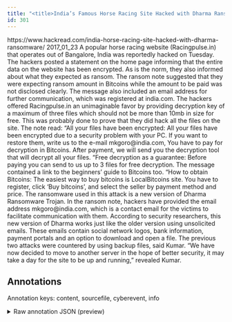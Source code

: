 ```yaml
---
title: "<title>India’s Famous Horse Racing Site Hacked with Dharma Ransomware</title>"
id: 301
---
```


<title>India’s Famous Horse Racing Site Hacked with Dharma Ransomware</title>
<source> https://www.hackread.com/india-horse-racing-site-hacked-with-dharma-ransomware/ </source>
<date> 2017_01_23 </date>
<text>
A popular horse racing website (Racingpulse.in) that operates out of Bangalore, India was reportedly hacked on Tuesday. The hackers posted a statement on the home page informing that the entire data on the website has been encrypted.
As is the norm, they also informed about what they expected as ransom.
The ransom note suggested that they were expecting ransom amount in Bitcoins while the amount to be paid was not disclosed clearly.
The message also included an email address for further communication, which was registered at india.com.
The hackers offered Racingpulse.in an unimaginable favor by providing decryption key of a maximum of three files which should not be more than 10mb in size for free.
This was probably done to prove that they did hack all the files on the site.
The note read:
“All your files have been encrypted: All your files have been encrypted due to a security problem with your PC.
If you want to restore them, write us to the e-mail mkgoro@india.com, You have to pay for decryption in Bitcoins.
After payment, we will send you the decryption tool that will decrypt all your files.
“Free decryption as a guarantee: Before paying you can send to us up to 3 files for free decryption.
The message contained a link to the beginners’ guide to Bitcoins too.
“How to obtain Bitcoins: The easiest way to buy bitcoins is LocalBitcoins site.
You have to register, click ‘Buy bitcoins’, and select the seller by payment method and price.
The ransomware used in this attack is a new version of Dharma Ransomware Trojan.
In the ransom note, hackers have provided the email address mkgoro@india.com, which is a contact email for the victims to facilitate communication with them.
According to security researchers, this new version of Dharma works just like the older version using unsolicited emails.
These emails contain social network logos, bank information, payment portals and an option to download and open a file.
The previous two attacks were countered by using backup files, said Kumar.
“We have now decided to move to another server in the hope of better security, it may take a day for the site to be up and running,” revealed Kumar.
</text>



## Annotations

Annotation keys: content, sourcefile, cyberevent, info

<details>
<summary>Raw annotation JSON (preview)</summary>

```json
{
  "content": "A popular horse racing website (Racingpulse.in) that operates out of Bangalore, India was reportedly hacked on Tuesday. The hackers posted a statement on the home page informing that the entire data on the website has been encrypted. As is the norm, they also informed about what they expected as ransom. The ransom note suggested that they were expecting ransom amount in Bitcoins while the amount to be paid was not disclosed clearly. The message also included an email address for further communication, which was registered at india.com. The hackers offered Racingpulse.in an unimaginable favor by providing decryption key of a maximum of three files which should not be more than 10mb in size for free. This was probably done to prove that they did hack all the files on the site. The note read: \u201cAll your files have been encrypted: All your files have been encrypted due to a security problem with your PC. If you want to restore them, write us to the e-mail mkgoro@india.com, You have to pay for decryption in Bitcoins. After payment, we will send you the decryption tool that will decrypt all your files. \u201cFree decryption as a guarantee: Before paying you can send to us up to 3 files for free decryption. The message contained a link to the beginners\u2019 guide to Bitcoins too. \u201cHow to obtain Bitcoins: The easiest way to buy bitcoins is LocalBitcoins site. You have to register, click \u2018Buy bitcoins\u2019, and select the seller by payment method and price. The ransomware used in this attack is a new version of Dharma Ransomware Trojan. In the ransom note, hackers have provided the email address mkgoro@india.com, which is a contact email for the victims to facilitate communication with them. According to security researchers, this new version of Dharma works just like the older version using unsolicited emails. These emails contain social network logos, bank information, payment portals and an option to download and open a file. The previous two attacks were countered by using backup files, said Kumar. \u201cWe have now decided to move to another server in the hope of better security, it may take a day for the site to be up and running,\u201d revealed Kumar.",
  "sourcefile": "301.txt",
  "cyberevent": {
    "hopper": [
      {
        "index": 0,
        "relation": "Same",
        "events": [
          {
            "index": "E4",
            "type": "Attack",
            "realis": "Actual",
            "nugget": {
              "startOffset": 341,
              "index": "T5",
              "endOffset": 355,
              "text": "were expecting"
            },
            "argument": [
              {
                "index": "T6",
                "text": "The ransom note",
                "endOffset": 320,
                "role": {
                  "type": "Tool"
                },
                "startOffset": 305,
                "type": "File"
              },
              {
                "index": "T7",
                "text": "Bitcoins",
                "endOffset": 381,
                "role": {
                  "type": "Payment-Method"
                },
                "startOffset": 373,
                "type": "PaymentMethod"
              },
              {
                "index": "T1",
                "text": "they",
                "endOffset": 340,
                "role": {
                  "type": "Attacker"
                },
                "startOffset": 336,
                "type": "Person"
              }
            ],
            "subtype": "Ransom"
          },
          {
            "nugget": {
              "startOffset": 356,
              "index": "T16",
              "endOffset": 369,
              "text": "ransom amount"
            },
            "index": "E6",
            "type": "Attack",
            "subtype": "Ransom",
            "realis": "Actual"
          },
          {
            "index": "E3",
            "type": "Attack",
            "realis": "Actual
```
</details>
